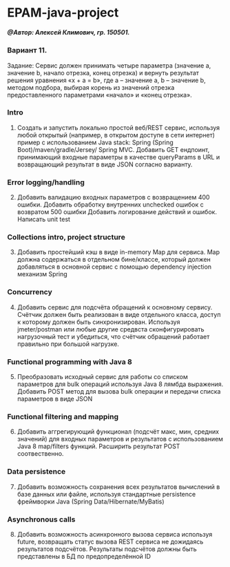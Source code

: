 # EPAM-java-project

##### @Автор: Алексей Климович, гр. 150501. 

### Вариант 11.
Задание:
Сервис должен принимать четыре параметра (значение a, значение b, начало отрезка, конец отрезка) и 
вернуть результат решения уравнения «х + a = b», 
где a – значение a, 
    b – значение b,
методом подбора, выбирая корень из значений отрезка предоставленного параметрами «начало» и «конец отрезка».

### Intro
1. Создать и запустить локально простой веб/REST сервис, используя любой открытый (например, в открытом доступе в сети  интернет) 
пример с использованием Java stack: Spring (Spring Boot)/maven/gradle/Jersey/ Spring MVC. 
Добавить GET ендпоинт, принимающий входные параметры в качестве queryParams в URL и возвращающий результат в виде JSON согласно варианту. 

### Error logging/handling
2. Добавить валидацию входных параметров с возвращением 400 ошибки. Добавить обработку внутренних unchecked ошибок с возвратом 500 ошибки 
Добавить логирование действий и ошибок. Написать unit test 

### Collections intro, project structure 
3. Добавить простейший кэш в виде in-memory Map для сервиса. Map должна содержаться в отдельном бине/классе, который должен добавляться в 
основной сервис с помощью dependency injection механизм Spring

### Concurrency 
4. Добавить сервис для подсчёта обращений к основному сервису. Счётчик должен быть реализован в виде отдельного класса, доступ к которому 
должен быть синхронизирован. Используя jmeter/postman или любые другие средвста сконфигурировать нагрузочный тест и убедиться, что 
счётчик обращений работает правильно при большой нагрузке.

### Functional programming with Java 8
5. Преобразовать исходный сервис для работы со списком параметров для bulk операций используя Java 8 лямбда выражения. Добавить 
POST метод для вызова bulk операции и передачи списка параметров в виде JSON

### Functional filtering and mapping
6. Добавить аггрегирующий функционал (подсчёт макс, мин, средних значений) для входных параметров и результатов с использованием Java 8 
map/filters функций. Расширить результат POST соотвественно.

### Data persistence
7. Добавить возможность сохранения всех результатов вычислений в базе данных или файле, используя стандартные persistence фреймворки 
Java (Spring Data/Hibernate/MyBatis)

### Asynchronous calls
8. Добавить возможность асинхронного вызова сервиса используя future, возвращать статус вызова REST сервиса не дожидаясь результатов 
подсчётов. Результаты подсчётов должны быть представлены в БД по предопределённой ID
